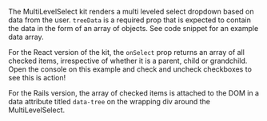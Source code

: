 The MultiLevelSelect kit renders a multi leveled select dropdown based on data from the user. `treeData` is a required prop that is expected to contain the data in the form of an array of objects. See code snippet for an example data array.

For the React version of the kit, the `onSelect` prop returns an array of all checked items, irrespective of whether it is a parent, child or grandchild. Open the console on this example and check and uncheck checkboxes to see this is action!

For the Rails version, the array of checked items is attached to the DOM in a data attribute titled `data-tree` on the wrapping div around  the MultiLevelSelect.